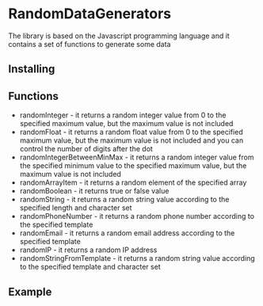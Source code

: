# RandomDataGenerators

The library is based on the Javascript programming language and it contains a set of functions to generate some data

## Installing

## Functions

-   randomInteger - it returns a random integer value from 0 to the specified maximum value, but the maximum value is
    not included
-   randomFloat - it returns a random float value from 0 to the specified maximum value, but the maximum value is not
    included and you can control the number of digits after the dot
-   randomIntegerBetweenMinMax - it returns a random integer value from the specified minimum value to the specified
    maximum value, but the maximum value is not included
-   randomArrayItem - it returns a random element of the specified array
-   randomBoolean - it returns true or false value
-   randomString - it returns a random string value according to the specified length and character set
-   randomPhoneNumber - it returns a random phone number according to the specified template
-   randomEmail - it returns a random email address according to the specified template
-   randomIP - it returns a random IP address
-   randomStringFromTemplate - it returns a random string value according to the specified template and character set

## Example

